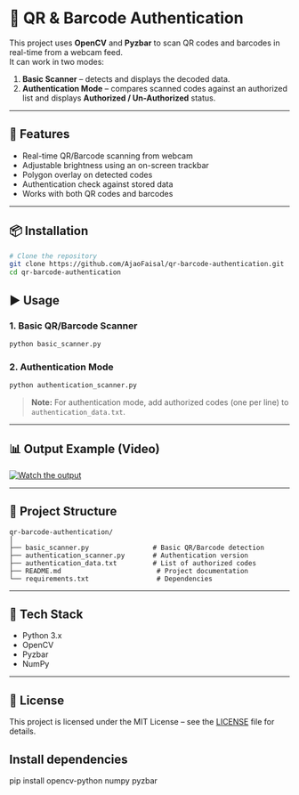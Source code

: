 # 🔐 QR & Barcode Authentication

This project uses **OpenCV** and **Pyzbar** to scan QR codes and barcodes in real-time from a webcam feed.  
It can work in two modes:  
1. **Basic Scanner** – detects and displays the decoded data.  
2. **Authentication Mode** – compares scanned codes against an authorized list and displays **Authorized / Un-Authorized** status.

---

## 🚀 Features
- Real-time QR/Barcode scanning from webcam
- Adjustable brightness using an on-screen trackbar
- Polygon overlay on detected codes
- Authentication check against stored data
- Works with both QR codes and barcodes

---

## 📦 Installation

```bash
# Clone the repository
git clone https://github.com/AjaoFaisal/qr-barcode-authentication.git
cd qr-barcode-authentication
```

## ▶️ Usage

### **1. Basic QR/Barcode Scanner**
```bash
python basic_scanner.py
```

### **2. Authentication Mode**
```bash
python authentication_scanner.py
```
> **Note:** For authentication mode, add authorized codes (one per line) to `authentication_data.txt`.

---

## 📊 Output Example (Video)
[![Watch the output](https://img.youtube.com/vi/rwAKQziR8cU/hqdefault.jpg)](https://youtu.be/rwAKQziR8cU?feature=shared)

---

## 📂 Project Structure
```
qr-barcode-authentication/
│
├── basic_scanner.py                # Basic QR/Barcode detection
├── authentication_scanner.py       # Authentication version
├── authentication_data.txt         # List of authorized codes
├── README.md                        # Project documentation
└── requirements.txt                 # Dependencies
```

---

## 🧠 Tech Stack
- Python 3.x
- OpenCV
- Pyzbar
- NumPy

---

## 📜 License
This project is licensed under the MIT License – see the [LICENSE](LICENSE) file for details.

## Install dependencies
pip install opencv-python numpy pyzbar
